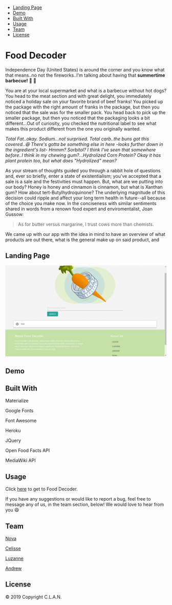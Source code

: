 - [Landing Page](#landing-page)
- [Demo](#demo)
- [Built With](#built-with)
- [Usage](#usage)
- [Team](#team)
- [License](#license)


# Food Decoder

Independence Day (United States) is around the corner and you know what that means..no not the fireworks..I'm talking about having that **summertime barbecue!** :poultry_leg: :hamburger:

You are at your local supermarket and what is a barbecue without hot dogs? You head to the meat section and with great delight, you immediately noticed a holiday sale on your favorite brand of beef franks! You picked up the package with the right amount of franks in the package, but then you noticed that the sale was for the smaller pack. You head back to pick up the smaller package, but then you noticed that the packaging looks a bit different...Out of curiosity, you checked the nutritional label to see what makes this product different from the one you originally wanted. 

*Total Fat..okay. Sodium...not surprised. Total carb..the buns got this covered..:laughing: There's gotta be something else in here       -looks further down in the ingredient's list- Hmmm? Sorbitol? I think I've seen that somewhere before..I think in my chewing gum?...Hydrolized Corn Protein? Okay it has plant protein too, but what does "Hydrolized" mean?*

As your stream of thoughts guided you through a rabbit hole of questions and, ever so briefly, enter a state of existentialism; you've accepted that a sale is a sale and the festivities must happen. But, what are we putting into our body? Honey is honey and cinnamon is cinnamon, but what is Xanthan gum? How about tert-Butylhydroquinone? The underlying magnitude of this decision could ripple and affect your long term health in future--all because of the choice you make now. In the conciseness with similar sentiments shared in words from a renown food expert and enviromentalist, Joan Gussow:

> As for butter versus margarine, I trust cows more than chemists.

We came up with our app with the idea in mind to have an overview of what products are out there, what is the general make up on said product, and 


## Landing Page
![Food Decoder screenshot](assets\images\foodDecodermain.jpg)


## Demo

<!-- .gif preview of capabilities and process -->

<!-- Explain how to use it -->


## Built With

Materialize

Google Fonts

Font Awesome 

Heroku

JQuery

Open Food Facts API

MediaWiki API


## Usage

Click [here](https://luzanneb.github.io/Project1/) to get to Food Decoder.

If you have any suggestions or would like to report a bug, feel free to message any of us, in the team section, below! We would love to hear from you :smile:

## Team

[Nova](https://github.com/Nova-Xue)

[Celisse](https://github.com/CelisseD)

[Luzanne](https://github.com/LuzanneB)

[Andrew](https://github.com/ahok89)


## License

© 2019 Copyright C.L.A.N.

